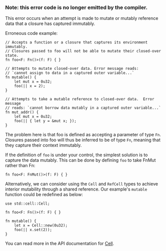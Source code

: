### Note: this error code is no longer emitted by the compiler.

This error occurs when an attempt is made to mutate or mutably reference data
that a closure has captured immutably.

Erroneous code example:

```compile_fail
// Accepts a function or a closure that captures its environment immutably.
// Closures passed to foo will not be able to mutate their closed-over state.
fn foo<F: Fn()>(f: F) { }

// Attempts to mutate closed-over data. Error message reads:
// `cannot assign to data in a captured outer variable...`
fn mutable() {
    let mut x = 0u32;
    foo(|| x = 2);
}

// Attempts to take a mutable reference to closed-over data.  Error message
// reads: `cannot borrow data mutably in a captured outer variable...`
fn mut_addr() {
    let mut x = 0u32;
    foo(|| { let y = &mut x; });
}
```

The problem here is that foo is defined as accepting a parameter of type `Fn`.
Closures passed into foo will thus be inferred to be of type `Fn`, meaning that
they capture their context immutably.

If the definition of `foo` is under your control, the simplest solution is to
capture the data mutably. This can be done by defining `foo` to take FnMut
rather than Fn:

```
fn foo<F: FnMut()>(f: F) { }
```

Alternatively, we can consider using the `Cell` and `RefCell` types to achieve
interior mutability through a shared reference. Our example's `mutable`
function could be redefined as below:

```
use std::cell::Cell;

fn foo<F: Fn()>(f: F) { }

fn mutable() {
    let x = Cell::new(0u32);
    foo(|| x.set(2));
}
```

You can read more in the API documentation for [Cell][std-cell].

[std-cell]: https://doc.rust-lang.org/std/cell/
